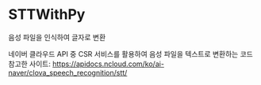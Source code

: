 # STTWithPy
음성 파일을 인식하여 글자로 변환

네이버 클라우드 API 중 CSR 서비스를 활용하여 음성 파일을 텍스트로 변환하는 코드
참고한 사이트: https://apidocs.ncloud.com/ko/ai-naver/clova_speech_recognition/stt/

